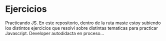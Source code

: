 # Ejercicios
Practicando JS.
En este repositorio, dentro de la ruta maste estoy subiendo los distintos ejercicios que resolví sobre distintas tematicas para practicar Javascript. 
Developer autodidacta en proceso...

